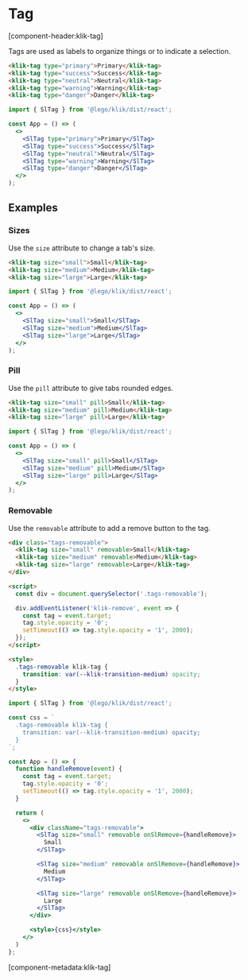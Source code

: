 # Tag

[component-header:klik-tag]

Tags are used as labels to organize things or to indicate a selection.

```html preview
<klik-tag type="primary">Primary</klik-tag>
<klik-tag type="success">Success</klik-tag>
<klik-tag type="neutral">Neutral</klik-tag>
<klik-tag type="warning">Warning</klik-tag>
<klik-tag type="danger">Danger</klik-tag>
```


```jsx react
import { SlTag } from '@lego/klik/dist/react';

const App = () => (
  <>
    <SlTag type="primary">Primary</SlTag>
    <SlTag type="success">Success</SlTag>
    <SlTag type="neutral">Neutral</SlTag>
    <SlTag type="warning">Warning</SlTag>
    <SlTag type="danger">Danger</SlTag> 
  </>
);
```

## Examples

### Sizes

Use the `size` attribute to change a tab's size.

```html preview
<klik-tag size="small">Small</klik-tag>
<klik-tag size="medium">Medium</klik-tag>
<klik-tag size="large">Large</klik-tag>
```

```jsx react
import { SlTag } from '@lego/klik/dist/react';

const App = () => (
  <>
    <SlTag size="small">Small</SlTag>
    <SlTag size="medium">Medium</SlTag>
    <SlTag size="large">Large</SlTag>
  </>
);
```

### Pill

Use the `pill` attribute to give tabs rounded edges.

```html preview
<klik-tag size="small" pill>Small</klik-tag>
<klik-tag size="medium" pill>Medium</klik-tag>
<klik-tag size="large" pill>Large</klik-tag>
```

```jsx react
import { SlTag } from '@lego/klik/dist/react';

const App = () => (
  <>
    <SlTag size="small" pill>Small</SlTag>
    <SlTag size="medium" pill>Medium</SlTag>
    <SlTag size="large" pill>Large</SlTag>
  </>
);
```

### Removable

Use the `removable` attribute to add a remove button to the tag.

```html preview
<div class="tags-removable">
  <klik-tag size="small" removable>Small</klik-tag>
  <klik-tag size="medium" removable>Medium</klik-tag>
  <klik-tag size="large" removable>Large</klik-tag>
</div>

<script>
  const div = document.querySelector('.tags-removable');

  div.addEventListener('klik-remove', event => {
    const tag = event.target;
    tag.style.opacity = '0';
    setTimeout(() => tag.style.opacity = '1', 2000);
  });
</script>

<style>
  .tags-removable klik-tag {
    transition: var(--klik-transition-medium) opacity;
  }
</style>
```

```jsx react
import { SlTag } from '@lego/klik/dist/react';

const css = `
  .tags-removable klik-tag {
    transition: var(--klik-transition-medium) opacity;
  }
`;

const App = () => {
  function handleRemove(event) {
    const tag = event.target;
    tag.style.opacity = '0';
    setTimeout(() => tag.style.opacity = '1', 2000);
  }

  return (
    <>
      <div className="tags-removable">
        <SlTag size="small" removable onSlRemove={handleRemove}>
          Small
        </SlTag>

        <SlTag size="medium" removable onSlRemove={handleRemove}>
          Medium
        </SlTag>

        <SlTag size="large" removable onSlRemove={handleRemove}>
          Large
        </SlTag>
      </div>

      <style>{css}</style>
    </>
  )
};
```

[component-metadata:klik-tag]
